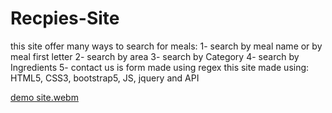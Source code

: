 # Recpies-Site
this site offer many ways to search for meals: 
1- search by meal name or by meal first letter 
2- search by area
3- search by Category 
4- search by Ingredients
5- contact us is form made using regex
this site made using: HTML5, CSS3, bootstrap5, JS, jquery and API


[demo site.webm](https://user-images.githubusercontent.com/61967210/226096287-04bb352c-11fd-4d34-8ef6-f78a3a710000.webm)


